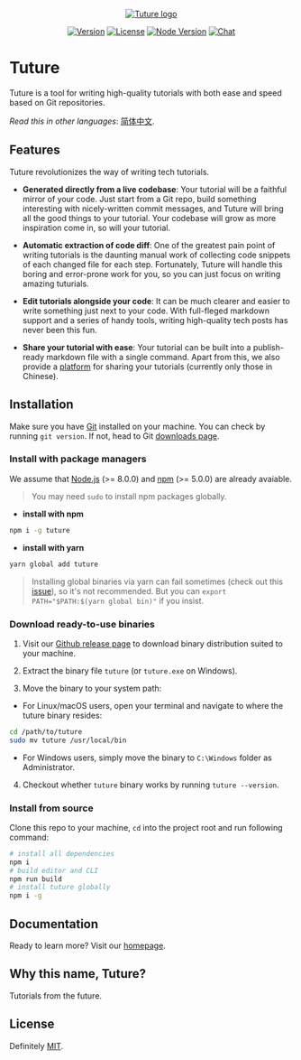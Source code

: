 <p align="center"><a href="https://docs.tuture.co" target="_blank" rel="noopener noreferrer"><img src="https://tuture.co/images/logo.svg" alt="Tuture logo"></a></p>
<p align="center">
  <a href="https://www.npmjs.com/package/tuture"><img src="https://img.shields.io/npm/v/tuture" alt="Version"></a>
  <a href="https://www.npmjs.com/package/tuture"><img src="https://img.shields.io/npm/l/tuture" alt="License"></a>
  <a href="https://www.npmjs.com/package/tuture"><img src="https://img.shields.io/node/v/tuture" alt="Node Version"></a>
  <a href="https://gitter.im/tuture-dev/tuture"><img src="https://img.shields.io/gitter/room/tuture-dev/tuture" alt="Chat"></a>
</p>

# Tuture

Tuture is a tool for writing high-quality tutorials with both ease and speed based on Git repositories.

_Read this in other languages_: [简体中文](README.zh-CN.md).

## Features

Tuture revolutionizes the way of writing tech tutorials.

- **Generated directly from a live codebase**: Your tutorial will be a faithful mirror of your code. Just start from a Git repo, build something interesting with nicely-written commit messages, and Tuture will bring all the good things to your tutorial. Your codebase will grow as more inspiration come in, so will your tutorial.

- **Automatic extraction of code diff**: One of the greatest pain point of writing tutorials is the daunting manual work of collecting code snippets of each changed file for each step. Fortunately, Tuture will handle this boring and error-prone work for you, so you can just focus on writing amazing tuturials.

- **Edit tutorials alongside your code**: It can be much clearer and easier to write something just next to your code. With full-fleged markdown support and a series of handy tools, writing high-quality tech posts has never been this fun.

- **Share your tutorial with ease**: Your tutorial can be built into a publish-ready markdown file with a single command. Apart from this, we also provide a [platform](https://github.com/tuture-dev/hub) for sharing your tutorials (currently only those in Chinese).

## Installation

Make sure you have [Git](https://git-scm.com/) installed on your machine. You can check by running `git version`. If not, head to Git [downloads page](https://git-scm.com/downloads).

### Install with package managers

We assume that [Node.js](https://nodejs.org/) (>= 8.0.0) and [npm](https://www.npmjs.com/) (>= 5.0.0) are already avaiable.

> You may need `sudo` to install npm packages globally.

- **install with npm**

```bash
npm i -g tuture
```

- **install with yarn**

```bash
yarn global add tuture
```

> Installing global binaries via yarn can fail sometimes (check out this [issue](https://github.com/yarnpkg/yarn/issues/1321)), so it's not recommended. But you can `export PATH="$PATH:$(yarn global bin)"` if you insist.

### Download ready-to-use binaries

1. Visit our [Github release page](https://github.com/tuture-dev/tuture/releases) to download binary distribution suited to your machine.

2. Extract the binary file `tuture` (or `tuture.exe` on Windows).

3. Move the binary to your system path:

- For Linux/macOS users, open your terminal and navigate to where the tuture binary resides:

```bash
cd /path/to/tuture
sudo mv tuture /usr/local/bin
```

- For Windows users, simply move the binary to `C:\Windows` folder as Administrator.

4. Checkout whether `tuture` binary works by running `tuture --version`.

### Install from source

Clone this repo to your machine, `cd` into the project root and run following command:

```bash
# install all dependencies
npm i
# build editor and CLI
npm run build
# install tuture globally
npm i -g
```

## Documentation

Ready to learn more? Visit our [homepage](https://tuture.co).

## Why this name, Tuture?

Tutorials from the future.

## License

Definitely [MIT](LICENSE).
